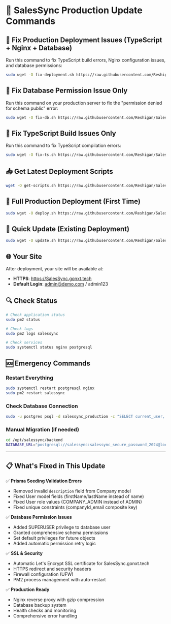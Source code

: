 # 🚀 SalesSync Production Update Commands

## 🔧 Fix Production Deployment Issues (TypeScript + Nginx + Database)

Run this command to fix TypeScript build errors, Nginx configuration issues, and database permissions:

```bash
sudo wget -O fix-deployment.sh https://raw.githubusercontent.com/Reshigan/SalesSyncAI/main/fix-production-deployment.sh && sudo chmod +x fix-deployment.sh && sudo ./fix-deployment.sh
```

## 🔧 Fix Database Permission Issue Only

Run this command on your production server to fix the "permission denied for schema public" error:

```bash
sudo wget -O fix-db.sh https://raw.githubusercontent.com/Reshigan/SalesSyncAI/main/fix-database-permissions.sh && sudo chmod +x fix-db.sh && sudo ./fix-db.sh
```

## 🔧 Fix TypeScript Build Issues Only

Run this command to fix TypeScript compilation errors:

```bash
sudo wget -O fix-ts.sh https://raw.githubusercontent.com/Reshigan/SalesSyncAI/main/fix-typescript-build.sh && sudo chmod +x fix-ts.sh && sudo ./fix-ts.sh
```

## 📥 Get Latest Deployment Scripts

```bash
wget -O get-scripts.sh https://raw.githubusercontent.com/Reshigan/SalesSyncAI/main/get-production-scripts.sh && chmod +x get-scripts.sh && ./get-scripts.sh
```

## 🚀 Full Production Deployment (First Time)

```bash
sudo wget -O deploy.sh https://raw.githubusercontent.com/Reshigan/SalesSyncAI/main/update-production-with-ssl.sh && sudo chmod +x deploy.sh && sudo ./deploy.sh
```

## 🔄 Quick Update (Existing Deployment)

```bash
sudo wget -O update.sh https://raw.githubusercontent.com/Reshigan/SalesSyncAI/main/quick-update-production.sh && sudo chmod +x update.sh && sudo ./update.sh
```

## 🌐 Your Site

After deployment, your site will be available at:
- **HTTPS**: https://SalesSync.gonxt.tech
- **Default Login**: admin@demo.com / admin123

## 🔍 Check Status

```bash
# Check application status
sudo pm2 status

# Check logs
sudo pm2 logs salessync

# Check services
sudo systemctl status nginx postgresql
```

## 🆘 Emergency Commands

### Restart Everything
```bash
sudo systemctl restart postgresql nginx
sudo pm2 restart salessync
```

### Check Database Connection
```bash
sudo -u postgres psql -d salessync_production -c "SELECT current_user, current_database();"
```

### Manual Migration (if needed)
```bash
cd /opt/salessync/backend
DATABASE_URL="postgresql://salessync:salessync_secure_password_2024@localhost:5432/salessync_production" npx prisma migrate deploy
```

---

## 📋 What's Fixed in This Update

✅ **Prisma Seeding Validation Errors**
- Removed invalid `description` field from Company model
- Fixed User model fields (firstName/lastName instead of name)
- Fixed User role values (COMPANY_ADMIN instead of ADMIN)
- Fixed unique constraints (companyId_email composite key)

✅ **Database Permission Issues**
- Added SUPERUSER privilege to database user
- Granted comprehensive schema permissions
- Set default privileges for future objects
- Added automatic permission retry logic

✅ **SSL & Security**
- Automatic Let's Encrypt SSL certificate for SalesSync.gonxt.tech
- HTTPS redirect and security headers
- Firewall configuration (UFW)
- PM2 process management with auto-restart

✅ **Production Ready**
- Nginx reverse proxy with gzip compression
- Database backup system
- Health checks and monitoring
- Comprehensive error handling